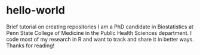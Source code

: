 # hello-world
Brief tutorial on creating repositories
I am a PhD candidate in Biostatistics at Penn State College of Medicine in the Public Health Sciences department.  I code most of my research in R and want to track and share it in better ways.  Thanks for reading!
